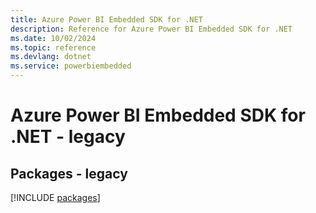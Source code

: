 ```yaml
---
title: Azure Power BI Embedded SDK for .NET
description: Reference for Azure Power BI Embedded SDK for .NET
ms.date: 10/02/2024
ms.topic: reference
ms.devlang: dotnet
ms.service: powerbiembedded
---
```

# Azure Power BI Embedded SDK for .NET - legacy
## Packages - legacy
[!INCLUDE [packages](power-bi-embedded-index.md)]